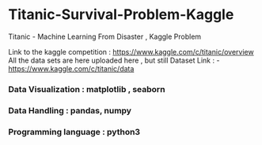 # Titanic-Survival-Problem-Kaggle
 Titanic - Machine Learning From Disaster , Kaggle Problem 


Link to the kaggle competition : https://www.kaggle.com/c/titanic/overview
All the data sets are here uploaded here , but still
Dataset Link : - https://www.kaggle.com/c/titanic/data

### Data Visualization :  matplotlib , seaborn
### Data Handling : pandas, numpy
### Programming language : python3
